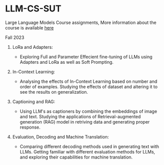 # LLM-CS-SUT
Large Language Models Course assignments, More information about the course is available [here](https://sharif-llm.ir/)

Fall 2023

1. LoRa and Adapters:
    - Exploring Full and Parameter Effecient fine-tuning of LLMs using Adapters and LoRa as well as Soft Prompting.

2. In-Context Learning:
    - Analysing the effects of In-Context Learning based on number and order of examples. Studying the effects of dataset and altering it to see the results on generalization.
    
3. Captioning and RAG:
    - Using LLM's as captioners by combining the embeddings of image and text. Studying the applications of Retrieval-augmented generation (RAG) model in retriving data and generating proper response.

4. Evaluation, Decoding and Machine Translation:
    - Comparing different decoding methods used in generating text with LLMs. Getting familiar with different evaluation methods for LLMs, and exploring their capabilities for machine translation.
